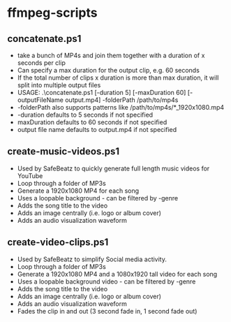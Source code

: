 # ffmpeg-scripts

## concatenate.ps1

- take a bunch of MP4s and join them together with a duration of x seconds per clip
- Can specify a max duration for the output clip, e.g. 60 seconds
- If the total number of clips x duration is more than max duration, it will split into multiple output files
- USAGE: .\concatenate.ps1 [-duration 5] [-maxDuration 60] [-outputFileName output.mp4] -folderPath /path/to/mp4s
- -folderPath also supports patterns like /path/to/mp4s/*_1920x1080.mp4
- -duration defaults to 5 seconds if not specified
- maxDuration defaults to 60 seconds if not specified
- output file name defaults to output.mp4 if not specified

## create-music-videos.ps1

- Used by SafeBeatz to quickly generate full length music videos for YouTube
- Loop through a folder of MP3s
- Generate a 1920x1080 MP4 for each song
- Uses a loopable background - can be filtered by -genre
- Adds the song title to the video
- Adds an image centrally (i.e. logo or album cover)
- Adds an audio visualization waveform
 
## create-video-clips.ps1

- Used by SafeBeatz to simplify Social media activity.
- Loop through a folder of MP3s
- Generate a 1920x1080 MP4 and a 1080x1920 tall video for each song
- Uses a loopable background video - can be filtered by -genre
- Adds the song title to the video
- Adds an image centrally (i.e. logo or album cover)
- Adds an audio visualization waveform
- Fades the clip in and out (3 second fade in, 1 second fade out)
